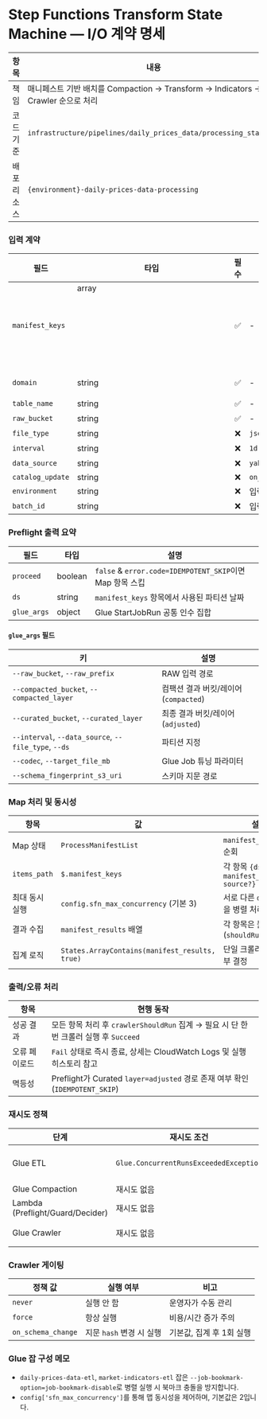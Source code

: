 # Step Functions Transform State Machine — I/O 계약 명세

| 항목        | 내용                                                                             |
| ----------- | -------------------------------------------------------------------------------- |
| 책임        | 매니페스트 기반 배치를 Compaction → Transform → Indicators → Crawler 순으로 처리 |
| 코드 기준   | `infrastructure/pipelines/daily_prices_data/processing_stack.py`                 |
| 배포 리소스 | `{environment}-daily-prices-data-processing`                                     |

### 입력 계약

| 필드             | 타입          | 필수 | 기본값             | 설명                                                        |
| ---------------- | ------------- | :--: | ------------------ | ----------------------------------------------------------- |
| `manifest_keys`  | array<object> |  ✅  | -                  | 각 항목 `{ds, manifest_key, source?}`. Map 상태가 순차 처리 |
| `domain`         | string        |  ✅  | -                  | 도메인 식별자 (`table` 별칭도 허용)                         |
| `table_name`     | string        |  ✅  | -                  | 테이블 이름                                                 |
| `raw_bucket`     | string        |  ✅  | -                  | RAW S3 버킷                                                 |
| `file_type`      | string        |  ❌  | `json`             | Glue 인자에 사용                                            |
| `interval`       | string        |  ❌  | `1d`               | Glue 인자에 사용                                            |
| `data_source`    | string        |  ❌  | `yahoo_finance`    | Glue 인자에 사용                                            |
| `catalog_update` | string        |  ❌  | `on_schema_change` | `on_schema_change`/`never`/`force`                          |
| `environment`    | string        |  ❌  | 입력 없음          | Runner가 전달 가능 (참조용)                                 |
| `batch_id`       | string        |  ❌  | 입력 없음          | 외부 추적용 선택 필드                                       |

### Preflight 출력 요약

| 필드        | 타입    | 설명                                                     |
| ----------- | ------- | -------------------------------------------------------- |
| `proceed`   | boolean | `false` & `error.code=IDEMPOTENT_SKIP`이면 Map 항목 스킵 |
| `ds`        | string  | `manifest_keys` 항목에서 사용된 파티션 날짜              |
| `glue_args` | object  | Glue StartJobRun 공통 인수 집합                          |

#### `glue_args` 필드

| 키                                                   | 설명                                  |
| ---------------------------------------------------- | ------------------------------------- |
| `--raw_bucket`, `--raw_prefix`                       | RAW 입력 경로                         |
| `--compacted_bucket`, `--compacted_layer`            | 컴팩션 결과 버킷/레이어 (`compacted`) |
| `--curated_bucket`, `--curated_layer`                | 최종 결과 버킷/레이어 (`adjusted`)    |
| `--interval`, `--data_source`, `--file_type`, `--ds` | 파티션 지정                           |
| `--codec`, `--target_file_mb`                        | Glue Job 튜닝 파라미터                |
| `--schema_fingerprint_s3_uri`                        | 스키마 지문 경로                      |

### Map 처리 및 동시성

| 항목           | 값                                             | 설명                                  |
| -------------- | ---------------------------------------------- | ------------------------------------- |
| Map 상태       | `ProcessManifestList`                          | `manifest_keys` 배열 순회             |
| `items_path`   | `$.manifest_keys`                              | 각 항목 `{ds, manifest_key, source?}` |
| 최대 동시 실행 | `config.sfn_max_concurrency` (기본 3)          | 서로 다른 `ds` 파티션을 병렬 처리     |
| 결과 수집      | `manifest_results` 배열                        | 각 항목은 불리언 (`shouldRunCrawler`) |
| 집계 로직      | `States.ArrayContains(manifest_results, true)` | 단일 크롤러 실행 여부 결정            |

### 출력/오류 처리

| 항목          | 현행 동작                                                                             |
| ------------- | ------------------------------------------------------------------------------------- |
| 성공 결과     | 모든 항목 처리 후 `crawlerShouldRun` 집계 → 필요 시 단 한 번 크롤러 실행 후 `Succeed` |
| 오류 페이로드 | `Fail` 상태로 즉시 종료, 상세는 CloudWatch Logs 및 실행 히스토리 참고                 |
| 멱등성        | Preflight가 Curated `layer=adjusted` 경로 존재 여부 확인 (`IDEMPOTENT_SKIP`)          |

### 재시도 정책

| 단계                             | 재시도 조건                            | 정책                         |
| -------------------------------- | -------------------------------------- | ---------------------------- |
| Glue ETL                         | `Glue.ConcurrentRunsExceededException` | 구성된 backoff/attempts 사용 |
| Glue Compaction                  | 재시도 없음                            | 실패 시 Fail                 |
| Lambda (Preflight/Guard/Decider) | 재시도 없음                            | 실패 시 Fail                 |
| Glue Crawler                     | 재시도 없음                            | 실패 시 Fail (집계 단계)     |

### Crawler 게이팅

| 정책 값            | 실행 여부                | 비고                     |
| ------------------ | ------------------------ | ------------------------ |
| `never`            | 실행 안 함               | 운영자가 수동 관리       |
| `force`            | 항상 실행                | 비용/시간 증가 주의      |
| `on_schema_change` | 지문 `hash` 변경 시 실행 | 기본값, 집계 후 1회 실행 |

### Glue 잡 구성 메모

- `daily-prices-data-etl`, `market-indicators-etl` 잡은 `--job-bookmark-option=job-bookmark-disable`로 병렬 실행 시 북마크 충돌을 방지합니다.
- `config['sfn_max_concurrency']`를 통해 맵 동시성을 제어하며, 기본값은 2입니다.
